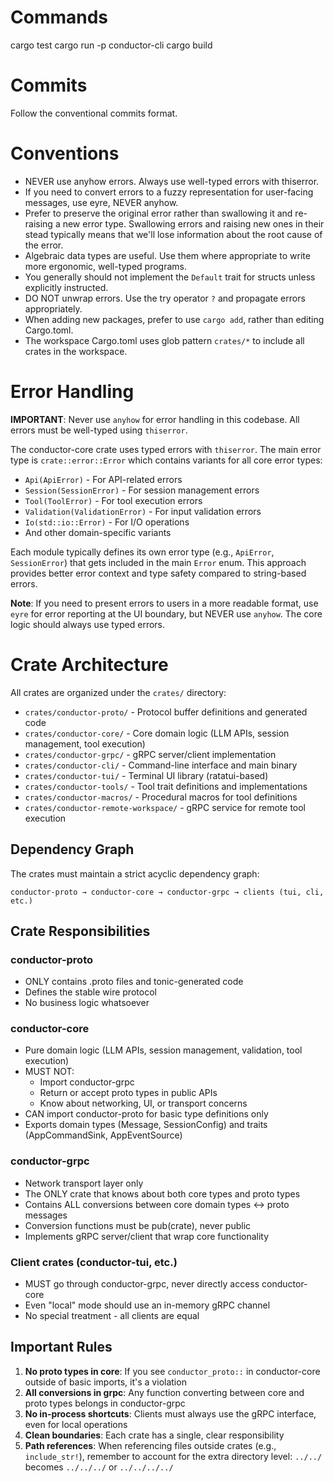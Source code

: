 # Commands

cargo test
cargo run -p conductor-cli
cargo build


# Commits
Follow the conventional commits format.


# Conventions
- NEVER use anyhow errors. Always use well-typed errors with thiserror.
- If you need to convert errors to a fuzzy representation for user-facing messages, use eyre, NEVER anyhow.
- Prefer to preserve the original error rather than swallowing it and re-raising a new error type. Swallowing errors and raising new ones in their stead typically means that we'll lose information about the root cause of the error.
- Algebraic data types are useful. Use them where appropriate to write more ergonomic, well-typed programs.
- You generally should not implement the `Default` trait for structs unless explicitly instructed.
- DO NOT unwrap errors. Use the try operator `?` and propagate errors appropriately.
- When adding new packages, prefer to use `cargo add`, rather than editing Cargo.toml.
- The workspace Cargo.toml uses glob pattern `crates/*` to include all crates in the workspace.


# Error Handling

**IMPORTANT**: Never use `anyhow` for error handling in this codebase. All errors must be well-typed using `thiserror`.

The conductor-core crate uses typed errors with `thiserror`. The main error type is `crate::error::Error` which contains variants for all core error types:
- `Api(ApiError)` - For API-related errors
- `Session(SessionError)` - For session management errors  
- `Tool(ToolError)` - For tool execution errors
- `Validation(ValidationError)` - For input validation errors
- `Io(std::io::Error)` - For I/O operations
- And other domain-specific variants

Each module typically defines its own error type (e.g., `ApiError`, `SessionError`) that gets included in the main `Error` enum. This approach provides better error context and type safety compared to string-based errors.

**Note**: If you need to present errors to users in a more readable format, use `eyre` for error reporting at the UI boundary, but NEVER use `anyhow`. The core logic should always use typed errors.


# Crate Architecture

All crates are organized under the `crates/` directory:
- `crates/conductor-proto/` - Protocol buffer definitions and generated code
- `crates/conductor-core/` - Core domain logic (LLM APIs, session management, tool execution)
- `crates/conductor-grpc/` - gRPC server/client implementation
- `crates/conductor-cli/` - Command-line interface and main binary
- `crates/conductor-tui/` - Terminal UI library (ratatui-based)
- `crates/conductor-tools/` - Tool trait definitions and implementations
- `crates/conductor-macros/` - Procedural macros for tool definitions
- `crates/conductor-remote-workspace/` - gRPC service for remote tool execution

## Dependency Graph
The crates must maintain a strict acyclic dependency graph:
```
conductor-proto → conductor-core → conductor-grpc → clients (tui, cli, etc.)
```

## Crate Responsibilities

### conductor-proto
- ONLY contains .proto files and tonic-generated code
- Defines the stable wire protocol
- No business logic whatsoever

### conductor-core
- Pure domain logic (LLM APIs, session management, validation, tool execution)
- MUST NOT:
  - Import conductor-grpc
  - Return or accept proto types in public APIs
  - Know about networking, UI, or transport concerns
- CAN import conductor-proto for basic type definitions only
- Exports domain types (Message, SessionConfig) and traits (AppCommandSink, AppEventSource)

### conductor-grpc
- Network transport layer only
- The ONLY crate that knows about both core types and proto types
- Contains ALL conversions between core domain types ↔ proto messages
- Conversion functions must be pub(crate), never public
- Implements gRPC server/client that wrap core functionality

### Client crates (conductor-tui, etc.)
- MUST go through conductor-grpc, never directly access conductor-core
- Even "local" mode should use an in-memory gRPC channel
- No special treatment - all clients are equal

## Important Rules

1. **No proto types in core**: If you see `conductor_proto::` in conductor-core outside of basic imports, it's a violation
2. **All conversions in grpc**: Any function converting between core and proto types belongs in conductor-grpc
3. **No in-process shortcuts**: Clients must always use the gRPC interface, even for local operations
4. **Clean boundaries**: Each crate has a single, clear responsibility
5. **Path references**: When referencing files outside crates (e.g., `include_str!`), remember to account for the extra directory level: `../../` becomes `../../../` or `../../../../`

